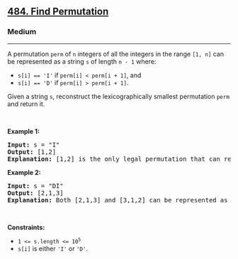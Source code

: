 <h2><a href="https://leetcode.com/problems/find-permutation/">484. Find Permutation</a></h2><h3>Medium</h3><hr><div style="user-select: auto;"><p style="user-select: auto;">A permutation <code style="user-select: auto;">perm</code> of <code style="user-select: auto;">n</code>&nbsp;integers of all the integers in the range <code style="user-select: auto;">[1, n]</code> can be represented as a string <code style="user-select: auto;">s</code> of length <code style="user-select: auto;">n - 1</code> where:</p>

<ul style="user-select: auto;">
	<li style="user-select: auto;"><code style="user-select: auto;">s[i] == 'I'</code> if <code style="user-select: auto;">perm[i] &lt; perm[i + 1]</code>, and</li>
	<li style="user-select: auto;"><code style="user-select: auto;">s[i] == 'D'</code> if <code style="user-select: auto;">perm[i] &gt; perm[i + 1]</code>.</li>
</ul>

<p style="user-select: auto;">Given a string <code style="user-select: auto;">s</code>, reconstruct the lexicographically smallest permutation <code style="user-select: auto;">perm</code> and return it.</p>

<p style="user-select: auto;">&nbsp;</p>
<p style="user-select: auto;"><strong style="user-select: auto;">Example 1:</strong></p>

<pre style="user-select: auto;"><strong style="user-select: auto;">Input:</strong> s = "I"
<strong style="user-select: auto;">Output:</strong> [1,2]
<strong style="user-select: auto;">Explanation:</strong> [1,2] is the only legal permutation that can represented by s, where the number 1 and 2 construct an increasing relationship.
</pre>

<p style="user-select: auto;"><strong style="user-select: auto;">Example 2:</strong></p>

<pre style="user-select: auto;"><strong style="user-select: auto;">Input:</strong> s = "DI"
<strong style="user-select: auto;">Output:</strong> [2,1,3]
<strong style="user-select: auto;">Explanation:</strong> Both [2,1,3] and [3,1,2] can be represented as "DI", but since we want to find the smallest lexicographical permutation, you should return [2,1,3]
</pre>

<p style="user-select: auto;">&nbsp;</p>
<p style="user-select: auto;"><strong style="user-select: auto;">Constraints:</strong></p>

<ul style="user-select: auto;">
	<li style="user-select: auto;"><code style="user-select: auto;">1 &lt;= s.length &lt;= 10<sup style="user-select: auto;">5</sup></code></li>
	<li style="user-select: auto;"><code style="user-select: auto;">s[i]</code> is either <code style="user-select: auto;">'I'</code> or <code style="user-select: auto;">'D'</code>.</li>
</ul>
</div>